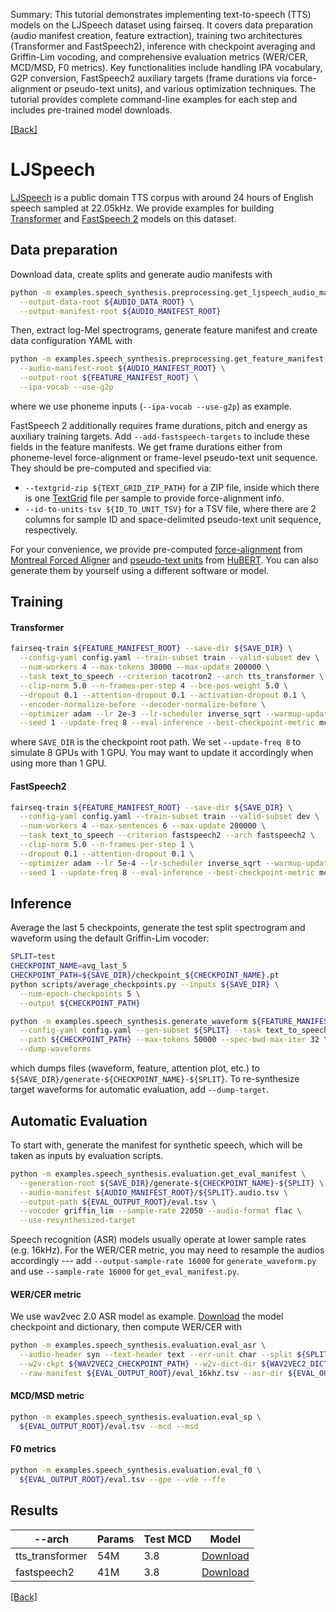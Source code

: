 Summary: This tutorial demonstrates implementing text-to-speech (TTS) models on the LJSpeech dataset using fairseq. It covers data preparation (audio manifest creation, feature extraction), training two architectures (Transformer and FastSpeech2), inference with checkpoint averaging and Griffin-Lim vocoding, and comprehensive evaluation metrics (WER/CER, MCD/MSD, F0 metrics). Key functionalities include handling IPA vocabulary, G2P conversion, FastSpeech2 auxiliary targets (frame durations via force-alignment or pseudo-text units), and various optimization techniques. The tutorial provides complete command-line examples for each step and includes pre-trained model downloads.

[[Back]](..)

# LJSpeech

[LJSpeech](https://keithito.com/LJ-Speech-Dataset) is a public domain TTS
corpus with around 24 hours of English speech sampled at 22.05kHz. We provide examples for building
[Transformer](https://arxiv.org/abs/1809.08895) and [FastSpeech 2](https://arxiv.org/abs/2006.04558)
models on this dataset.


## Data preparation

Download data, create splits and generate audio manifests with
```bash
python -m examples.speech_synthesis.preprocessing.get_ljspeech_audio_manifest \
  --output-data-root ${AUDIO_DATA_ROOT} \
  --output-manifest-root ${AUDIO_MANIFEST_ROOT}
```

Then, extract log-Mel spectrograms, generate feature manifest and create data configuration YAML with
```bash
python -m examples.speech_synthesis.preprocessing.get_feature_manifest \
  --audio-manifest-root ${AUDIO_MANIFEST_ROOT} \
  --output-root ${FEATURE_MANIFEST_ROOT} \
  --ipa-vocab --use-g2p
```
where we use phoneme inputs (`--ipa-vocab --use-g2p`) as example.

FastSpeech 2 additionally requires frame durations, pitch and energy as auxiliary training targets.
Add `--add-fastspeech-targets` to include these fields in the feature manifests. We get frame durations either from
phoneme-level force-alignment or frame-level pseudo-text unit sequence. They should be pre-computed and specified via:
- `--textgrid-zip ${TEXT_GRID_ZIP_PATH}` for a ZIP file, inside which there is one
  [TextGrid](https://www.fon.hum.uva.nl/praat/manual/TextGrid.html) file per sample to provide force-alignment info.
- `--id-to-units-tsv ${ID_TO_UNIT_TSV}` for a TSV file, where there are 2 columns for sample ID and
  space-delimited pseudo-text unit sequence, respectively.

For your convenience, we provide pre-computed
[force-alignment](https://dl.fbaipublicfiles.com/fairseq/s2/ljspeech_mfa.zip) from
[Montreal Forced Aligner](https://github.com/MontrealCorpusTools/Montreal-Forced-Aligner) and
[pseudo-text units](s3://dl.fbaipublicfiles.com/fairseq/s2/ljspeech_hubert.tsv) from
[HuBERT](https://github.com/pytorch/fairseq/tree/main/examples/hubert). You can also generate them by yourself using
a different software or model.


## Training
#### Transformer
```bash
fairseq-train ${FEATURE_MANIFEST_ROOT} --save-dir ${SAVE_DIR} \
  --config-yaml config.yaml --train-subset train --valid-subset dev \
  --num-workers 4 --max-tokens 30000 --max-update 200000 \
  --task text_to_speech --criterion tacotron2 --arch tts_transformer \
  --clip-norm 5.0 --n-frames-per-step 4 --bce-pos-weight 5.0 \
  --dropout 0.1 --attention-dropout 0.1 --activation-dropout 0.1 \
  --encoder-normalize-before --decoder-normalize-before \
  --optimizer adam --lr 2e-3 --lr-scheduler inverse_sqrt --warmup-updates 4000 \
  --seed 1 --update-freq 8 --eval-inference --best-checkpoint-metric mcd_loss
```
where `SAVE_DIR` is the checkpoint root path. We set `--update-freq 8` to simulate 8 GPUs with 1 GPU. You may want to
update it accordingly when using more than 1 GPU.

#### FastSpeech2
```bash
fairseq-train ${FEATURE_MANIFEST_ROOT} --save-dir ${SAVE_DIR} \
  --config-yaml config.yaml --train-subset train --valid-subset dev \
  --num-workers 4 --max-sentences 6 --max-update 200000 \
  --task text_to_speech --criterion fastspeech2 --arch fastspeech2 \
  --clip-norm 5.0 --n-frames-per-step 1 \
  --dropout 0.1 --attention-dropout 0.1 \
  --optimizer adam --lr 5e-4 --lr-scheduler inverse_sqrt --warmup-updates 4000 \
  --seed 1 --update-freq 8 --eval-inference --best-checkpoint-metric mcd_loss
```


## Inference
Average the last 5 checkpoints, generate the test split spectrogram and waveform using the default Griffin-Lim vocoder:
```bash
SPLIT=test
CHECKPOINT_NAME=avg_last_5
CHECKPOINT_PATH=${SAVE_DIR}/checkpoint_${CHECKPOINT_NAME}.pt
python scripts/average_checkpoints.py --inputs ${SAVE_DIR} \
  --num-epoch-checkpoints 5 \
  --output ${CHECKPOINT_PATH}

python -m examples.speech_synthesis.generate_waveform ${FEATURE_MANIFEST_ROOT} \
  --config-yaml config.yaml --gen-subset ${SPLIT} --task text_to_speech \
  --path ${CHECKPOINT_PATH} --max-tokens 50000 --spec-bwd-max-iter 32 \
  --dump-waveforms
```
which dumps files (waveform, feature, attention plot, etc.) to `${SAVE_DIR}/generate-${CHECKPOINT_NAME}-${SPLIT}`. To
re-synthesize target waveforms for automatic evaluation, add `--dump-target`.

## Automatic Evaluation
To start with, generate the manifest for synthetic speech, which will be taken as inputs by evaluation scripts.
```bash
python -m examples.speech_synthesis.evaluation.get_eval_manifest \
  --generation-root ${SAVE_DIR}/generate-${CHECKPOINT_NAME}-${SPLIT} \
  --audio-manifest ${AUDIO_MANIFEST_ROOT}/${SPLIT}.audio.tsv \
  --output-path ${EVAL_OUTPUT_ROOT}/eval.tsv \
  --vocoder griffin_lim --sample-rate 22050 --audio-format flac \
  --use-resynthesized-target
```
Speech recognition (ASR) models usually operate at lower sample rates (e.g. 16kHz). For the WER/CER metric,
you may need to resample the audios accordingly --- add `--output-sample-rate 16000` for `generate_waveform.py` and
use `--sample-rate 16000` for `get_eval_manifest.py`.


#### WER/CER metric
We use wav2vec 2.0 ASR model as example. [Download](https://github.com/pytorch/fairseq/tree/main/examples/wav2vec)
the model checkpoint and dictionary, then compute WER/CER with
```bash
python -m examples.speech_synthesis.evaluation.eval_asr \
  --audio-header syn --text-header text --err-unit char --split ${SPLIT} \
  --w2v-ckpt ${WAV2VEC2_CHECKPOINT_PATH} --w2v-dict-dir ${WAV2VEC2_DICT_DIR} \
  --raw-manifest ${EVAL_OUTPUT_ROOT}/eval_16khz.tsv --asr-dir ${EVAL_OUTPUT_ROOT}/asr
```

#### MCD/MSD metric
```bash
python -m examples.speech_synthesis.evaluation.eval_sp \
  ${EVAL_OUTPUT_ROOT}/eval.tsv --mcd --msd
```

#### F0 metrics
```bash
python -m examples.speech_synthesis.evaluation.eval_f0 \
  ${EVAL_OUTPUT_ROOT}/eval.tsv --gpe --vde --ffe
```


## Results

| --arch | Params | Test MCD | Model |
|---|---|---|---|
| tts_transformer | 54M | 3.8 | [Download](https://dl.fbaipublicfiles.com/fairseq/s2/ljspeech_transformer_phn.tar) |
| fastspeech2 | 41M | 3.8 | [Download](https://dl.fbaipublicfiles.com/fairseq/s2/ljspeech_fastspeech2_phn.tar) |

[[Back]](..)
